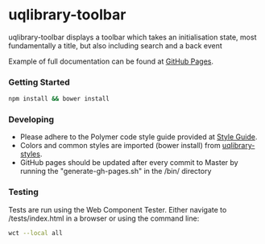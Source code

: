 # uqlibrary-toolbar

uqlibrary-toolbar displays a toolbar which takes an initialisation state, most fundamentally a title, but also 
including search and a back event

Example of full documentation can be found at [GitHub Pages](http://uqlibrary.github.io/uqlibrary-toolbar).

### Getting Started
```sh
npm install && bower install
```

### Developing
- Please adhere to the Polymer code style guide provided at [Style Guide](http://polymerelements.github.io/style-guide/). 
- Colors and common styles are imported (bower install) from [uqlibrary-styles](http://github.com/uqlibrary/uqlibrary-styles).
- GitHub pages should be updated after every commit to Master by running the "generate-gh-pages.sh" in the /bin/ directory

### Testing
Tests are run using the Web Component Tester. Either navigate to /tests/index.html in a browser or using the command line:
```sh
wct --local all
```